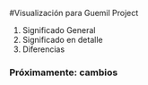 #Visualización para Guemil Project

1. Significado General
2. Significado en detalle
3. Diferencias

### Próximamente: cambios
